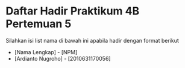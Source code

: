 # Daftar Hadir Praktikum 4B Pertemuan 5
Silahkan isi list nama di bawah ini apabila hadir dengan format berikut

- [Nama Lengkap] - [NPM]
- [Ardianto Nugroho] - [2010631170056]
